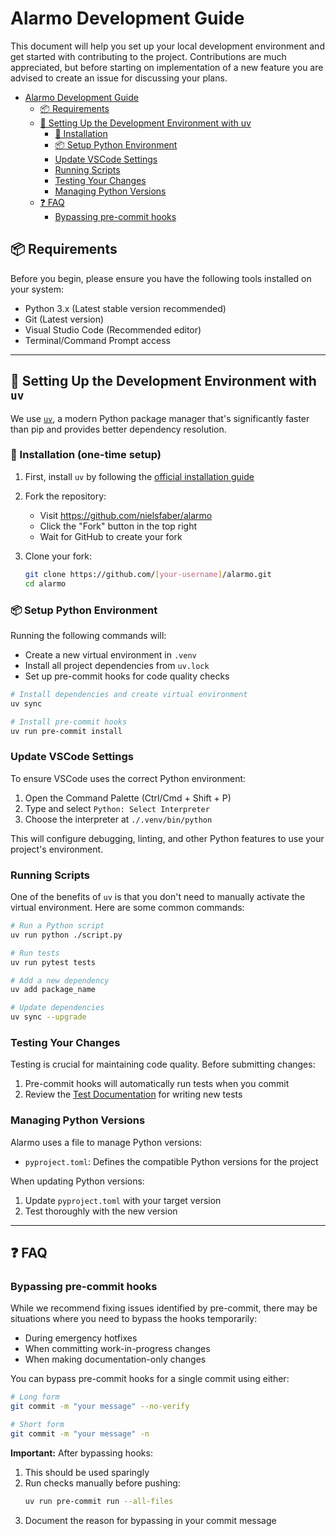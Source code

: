 # Alarmo Development Guide

This document will help you set up your local development environment and get started with contributing to the project. 
Contributions are much appreciated, but before starting on implementation of a new feature you are advised to create an issue for discussing your plans.

- [Alarmo Development Guide](#alarmo-development-guide)
  - [📦 Requirements](#-requirements)
  - [🧪 Setting Up the Development Environment with uv](#-setting-up-the-development-environment-with-uv)
    - [🔧 Installation](#-installation-one-time-setup)
    - [📦 Setup Python Environment](#-setup-python-environment)
    - [Update VSCode Settings](#update-vscode-settings)
    - [Running Scripts](#running-scripts)
    - [Testing Your Changes](#testing-your-changes)
    - [Managing Python Versions](#managing-python-versions)
  - [❓ FAQ](#-faq)
    - [Bypassing pre-commit hooks](#bypassing-pre-commit-hooks)

## 📦 Requirements

Before you begin, please ensure you have the following tools installed on your system:

- Python 3.x (Latest stable version recommended)
- Git (Latest version)
- Visual Studio Code (Recommended editor)
- Terminal/Command Prompt access

---

## 🧪 Setting Up the Development Environment with `uv`

We use [`uv`](https://github.com/astral-sh/uv), a modern Python package manager that's significantly faster than pip and provides better dependency resolution.

### 🔧 Installation (one-time setup)

1. First, install `uv` by following the [official installation guide](https://docs.astral.sh/uv/getting-started/installation/)

2. Fork the repository:
   - Visit https://github.com/nielsfaber/alarmo
   - Click the "Fork" button in the top right
   - Wait for GitHub to create your fork

3. Clone your fork:
   ```bash
   git clone https://github.com/[your-username]/alarmo.git
   cd alarmo
   ```

### 📦 Setup Python Environment

Running the following commands will:
- Create a new virtual environment in `.venv`
- Install all project dependencies from `uv.lock`
- Set up pre-commit hooks for code quality checks

```bash
# Install dependencies and create virtual environment
uv sync

# Install pre-commit hooks
uv run pre-commit install
```

### Update VSCode Settings

To ensure VSCode uses the correct Python environment:

1. Open the Command Palette (Ctrl/Cmd + Shift + P)
2. Type and select `Python: Select Interpreter`
3. Choose the interpreter at `./.venv/bin/python`

This will configure debugging, linting, and other Python features to use your project's environment.

### Running Scripts

One of the benefits of `uv` is that you don't need to manually activate the virtual environment. Here are some common commands:

```bash
# Run a Python script
uv run python ./script.py

# Run tests
uv run pytest tests

# Add a new dependency
uv add package_name

# Update dependencies
uv sync --upgrade
```

### Testing Your Changes

Testing is crucial for maintaining code quality. Before submitting changes:

1. Pre-commit hooks will automatically run tests when you commit
2. Review the [Test Documentation](./tests/README.md) for writing new tests

### Managing Python Versions

Alarmo uses a file to manage Python versions:

- `pyproject.toml`: Defines the compatible Python versions for the project

When updating Python versions:
1. Update `pyproject.toml` with your target version
2. Test thoroughly with the new version

---

## ❓ FAQ

### Bypassing pre-commit hooks

While we recommend fixing issues identified by pre-commit, there may be situations where you need to bypass the hooks temporarily:
- During emergency hotfixes
- When committing work-in-progress changes
- When making documentation-only changes

You can bypass pre-commit hooks for a single commit using either:
```bash
# Long form
git commit -m "your message" --no-verify

# Short form
git commit -m "your message" -n
```

**Important:** After bypassing hooks:
1. This should be used sparingly
2. Run checks manually before pushing:
   ```bash
   uv run pre-commit run --all-files
   ```
3. Document the reason for bypassing in your commit message
